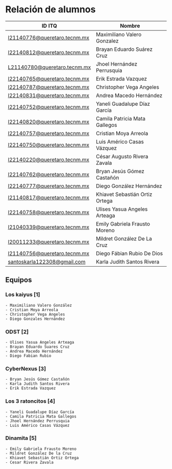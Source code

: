 # Relación de alumnos

| ID ITQ                       | Nombre                         |
| ---------------------------- | ------------------------------ |
| l21140776@queretaro.tecnm.mx | Maximiliano Valero Gonzalez    |
| l22140812@queretaro.tecnm.mx | Brayan Eduardo Suárez Cruz     |
| L21140780@queretaro.tecnm.mx | Jhoel Hernández Perrusquia     |
| l22140765@queretaro.tecnm.mx | Erik Estrada Vazquez           |
| l22140787@queretaro.tecnm.mx | Christopher Vega Angeles       |
| l22140831@queretaro.tecnm.mx | Andrea Macedo Hernández        |
| l22140752@queretaro.tecnm.mx | Yaneli Guadalupe Díaz García   |
| l22140820@queretaro.tecnm.mx | Camila Patricia Mata Gallegos  |
| l22140757@queretaro.tecnm.mx | Cristian Moya Arreola          |
| l22140750@queretaro.tecnm.mx | Luis Américo Casas Vázquez     |
| l22140220@queretaro.tecnm.mx | César Augusto Rivera Zavala    |
| l22140762@queretaro.tecnm.mx | Bryan Jesús Gómez Castañón     |
| l22140777@queretaro.tecnm.mx | Diego González Hernández       |
| l21140817@queretaro.tecnm.mx | Khiavet Sebastián Ortiz Ortega |
| l22140758@queretaro.tecnm.mx | Ulises Yasua Angeles Arteaga   |
| l21040339@queretaro.tecnm.mx | Emily Gabriela Frausto Moreno  |
| l20011233@queretaro.tecnm.mx | Mildret González De La Cruz    |
| l21140756@queretaro.tecnm.mx | Diego Fábian Rubio De Dios     |
| santoskarla122308@gmail.com  | Karla Judith Santos Rivera     |

## Equipos

### Los kaiyus [1]

    - Maximiliano Valero González
    - Cristian Moya Arreola 
    - Christopher Vega Angeles 
    - Diego Gonzales Hernández 

### ODST [2]

    - Ulises Yasua Angeles Arteaga
    - Brayan Eduardo Suares Cruz
    - Andrea Macedo Hernández
    - Diego Fabian Rubio

### CyberNexus [3]

    - Bryan Jesús Gómez Castañón 
    - Karla Judith Santos Rivera
    - Erik Estrada Vazquez

### Los 3 ratoncitos [4]

    - Yaneli Guadalupe Díaz García 
    - Camila Patricia Mata Gallegos
    - Jhoel Hernández Perrusquia
    - Luis Américo Casas Vázquez

### Dinamita [5]

    - Emily Gabriela Frausto Moreno 
    - Mildret González De la Cruz
    - Khiavet Sebastián Ortiz Ortega
    - Cesar Rivera Zavala
